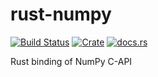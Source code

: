 rust-numpy
===========
[![Build Status](http://35.187.150.216/api/badges/termoshtt/rust-numpy/status.svg)](http://35.187.150.216/termoshtt/rust-numpy)
[![Crate](http://meritbadge.herokuapp.com/rust-numpy)](https://crates.io/crates/rust-numpy)
[![docs.rs](https://docs.rs/rust-numpy/badge.svg)](https://docs.rs/rust-numpy)


Rust binding of NumPy C-API
